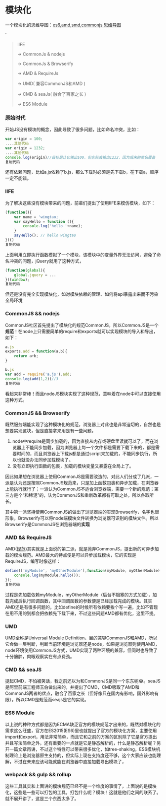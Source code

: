 # 模块化

一个模块化的思维导图：[es6,amd,smd,commonjs 思维导图](https://www.processon.com/view/link/5c8409bbe4b02b2ce492286a)

`

> IIFE 
>
> -> CommonJs & nodejs 
>
> -> CommonJs & Browserify 
>
> -> AMD & RequireJs
>
> -> UMD( 兼容CommonJS和AMD )
>
> -> CMD & seaJs( 融合了百家之长 )
>
> -> ES6 Module

### 原始时代

开始JS没有模块的概念，因此导致了很多问题，比如命名冲突，比如：

```javascript
var origin = 100;
....其他代码
var origin = 1232;
....其他代码
console.log(origin)//目标是让它输出100，但实际会输出1232，因为后来的命名覆盖
复制代码
```

还有依赖问题，比如a.js依赖了b.js，那么下载时必须是先下载b，在下载a，顺序一定不能错。

### IIFE

为了解决这些没有模块带来的问题，前辈们提出了使用IIFE来模仿模块，如下：

```javascript
(function(){
	var name = 'wingtao;
	var sayHello = function (){
		console.log('hello '+name);
	}
	sayHello(); // hello wingtao
})()
复制代码
```

上面利用立即执行函数模拟了一个模块，该模块中的变量外界无法访问，避免了命名冲突的问题，jQuery就用了这种方式，

```javascript
(function(global){
	global.jquery = ...
})(window);
复制代码
```

但还是没有完全实现模块化，如对模块依赖的管理、如何将api暴露出来而不污染全局环境

### CommonJS && nodejs

CommonJS社区首先提出了模块化的规范CommonJS，所以CommonJS是一个**规范**！在node上只需要简单的require和exports就可以实现模块的导入和导出，如下：

```javascript
a.js
exports.add = function(a,b){
	return a+b;
}

b.js 
var add = require('a.js').add;
console.log(add(1,2))//3
复制代码
```

看起来非常棒！而且nodeJS模块实现了这种规范，意味着在node中可以直接使用这种方式。

### CommonJS && Browserify

既然服务端能实现了这种模块化的规范，浏览器上对此也是非常迫切的，自然也是想要实现这块，但是直接拿来用是有一些问题，

1. node中require是同步加载的，因为直接从内存或硬盘里读就可以了，而在浏览器上不能同步加载，因为浏览器上每一个文件都是需要下载下来的，都是需要时间的，而且浏览器上下载js都是通过script来加载的，不能同步执行，所以也就没办法同步加载模块了。
2. 没有立即执行函数的包裹，加载的模块变量又暴露在全局上了。

因此如果想在浏览器上使用CommonJS是需要改造的，对此人们分成了几派，一派是认为还是按照CommonJS规范来，只是加上函数包裹和异步加载，在浏览器上能执行就行了；一派认为CommonJS不适合浏览器端，需要一个新的规范；第三方是个“和稀泥”的，认为CommonJS和重新改革都有可取之处，所以各取所长。

其中第一派坚持使用CommonJS的做出了浏览器端的实现Browserify，名字也很形象，Browserify可以将node端模块文件转换为浏览器可识别的模块文件。所以Browserify是CommonJS在浏览器端的**实现**

### AMD && RequireJS

AMD([规范](https://en.wikipedia.org/wiki/Asynchronous_module_definition))其实就是上面说的第二派，就是抛弃CommonJS，提出新的可异步加载的模块规范。AMD最大的特点便是可以异步加载模块，它的实现是RequireJS，编写时像这样：

```javascript
define(['myModule', 'myOtherModule'],function(myModule, myOtherModule) {
	console.log(myModule.hello());
});
复制代码
```

过程是先加载依赖myModule，myOtherModule（后台不阻塞的方式加载），加载完成后执行回调函数，其中回调函数的参数便是已经加载完成的模块。其实AMD还是有很多问题的，比如define的时候所有依赖要挨个写一遍，比如不管现在用不用的到都会把依赖先下载下来，不过这些问题AMD都有优化，这里不提。

### UMD

UMD全称是Universal Module Definition，目的兼容CommonJS和AMD，所以它会做一层判断，判断当前环境是浏览器还是node，如果是浏览器则使用AMD，node环境使用CommonJS方式，UMD实现了两种环境的兼容，但同时也导致了十分臃肿，肉眼观察实在有点费劲。

### CMD && seaJS

提起CMD，不怕被笑话，我之前还以为和CommonJS是同一个东东呢😂。seaJS是阿里前端工程师玉伯做出来的，并提出了CMD，CMD吸取了AMD和CommonJS两者的优点，融合了百家之长（但好像只在国内有影响，国外影响有限），所以CMD是规范而seajs是它的实现。

### ES6 Module

以上说的种种方式都是因为ECMA缺乏官方的模块规范才出来的，既然对模块化的需求这么旺盛，官方在ES2015(ES6)里也就提出了官方的模块化方案，主要使用import和export，用法非常简单，而且它和之前的方案的区别除了它是官方提出并且写法简单之外，还有重要的一点就是它是静态解析的，什么是静态解析呢？另开一篇文章再讲，不过这个特性可以带来很多优化，如tree-shaking。ES6模块机制理论上是浏览器原生支持的，但实际上现在支持度还不够，这个大家应该也能理解，不过在未来应该可能就能在浏览器中直接加载导出模块了，

### webpack && gulp && rollup

这些工具其实和上面讲的模块规范已经不是一个维度的事情了，上面说的是模块化，这些是一些可以打包的工具，打包什么呢？模块！这就是他们之间的联系了。就不展开讲了，这是三个东西太多了。